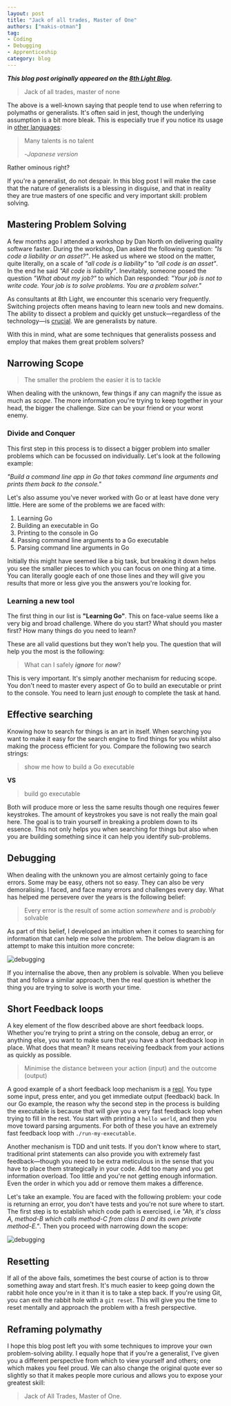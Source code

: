 ```yaml
---
layout: post
title: "Jack of all trades, Master of One"
authors: ["makis-otman"]
tag:
- Coding
- Debugging
- Apprenticeship
category: blog
---
```


___This blog post originally appeared on the [8th Light Blog](https://8thlight.com/blog/makis-otman/2018/10/30/master-of-one.html).___

> Jack of all trades, master of none

The above is a well-known saying that people tend to use when referring to
polymaths or generalists. It's often said in jest, though the underlying
assumption is a bit more bleak. This is especially true if you notice its usage in [other
languages](https://en.wikipedia.org/wiki/Jack_of_all_trades,_master_of_none#In_other_languages):

> Many talents is no talent
>
> -*Japanese version*

Rather ominous right?

If you're a generalist, do not despair. In this blog post I will make the
case that the nature of generalists is a blessing in disguise, and that in
reality they are true masters of one specific and very important skill:
problem solving.

## Mastering Problem Solving

A few months ago I attended a workshop by Dan North on delivering quality
software faster. During the workshop, Dan asked the following question: _"Is
code a liability or an asset?"_. He asked us where we stood on the matter,
quite literally, on a scale of _"all code is a liability"_ to _"all code is an
asset"_. In the end he said _"All code is liability"_. Inevitably, someone
posed the question _"What about my job?"_ to which Dan responded: _"Your job is not to write code. Your job is to solve problems. You are a problem solver."_

As consultants at 8th Light, we encounter this scenario very frequently.
Switching projects often means having to learn new tools and new domains.
The ability to dissect a problem and quickly get unstuck—regardless of the technology—is
[crucial](https://twitter.com/ctford/status/1016425570513678336). We are
generalists by nature.

With this in mind, what are some techniques that generalists possess and
employ that makes them great problem solvers?

## Narrowing Scope

> The smaller the problem the easier it is to tackle

When dealing with the unknown, few things if any can magnify the issue as
much as _scope_. The more information you're trying to keep
together in your head, the bigger the challenge. Size can be your
friend or your worst enemy.

### Divide and Conquer

This first step in this process is to dissect a bigger problem into smaller
problems which can be focussed on individually. Let's look at the following example:

_"Build a command line app in Go that takes command line arguments and prints them
back to the console."_

Let's also assume you've never worked with Go or at least have done very little.
Here are some of the problems we are faced with:

1. Learning Go
2. Building an executable in Go
3. Printing to the console in Go
4. Passing command line arguments to a Go executable
5. Parsing command line arguments in Go

Initially this might have seemed like a big task, but breaking it down helps
you see the smaller pieces to which you can focus on one thing at a time.
You can literally google each of one those lines and they will give you results
that more or less give you the answers you're looking for.

### Learning a new tool

The first thing in our list is **"Learning Go"**. This on face-value seems like a
very big and broad challenge. Where do you start? What should you
master first? How many things do you need to learn?

These are all valid questions but they won't help you. The question that
will help you the most is the following:

> What can I safely _**ignore**_ for _**now**_?

This is very important. It's simply another mechanism for reducing scope.
You don't need to master every aspect of Go to build an executable or
print to the console. You need to learn just _enough_ to complete the task at hand.

## Effective searching

Knowing how to search for things is an art in itself. When searching you
want to make it easy for the search engine to find things for you whilst
also making the process efficient for you. Compare the following two search
strings:

> show me how to build a Go executable

**VS**

> build go executable

Both will produce more or less the same results though one requires fewer
keystrokes. The amount of keystrokes you save is not really the main goal
here. The goal is to train yourself in breaking a problem down to its
essence. This not only helps you when searching for things but also when
you are building something since it can help you identify sub-problems.

## Debugging

When dealing with the unknown you are almost certainly going to face
errors. Some may be easy, others not so easy. They can also be very
demoralising. I faced, and face many errors and challenges every day. What
has helped me persevere over the years is the following belief:

> Every error is the result of some action *somewhere* and is *probably* solvable

As part of this belief, I developed an intuition when it comes to searching
for information that can help me solve the problem. The below diagram is an
attempt to make this intuition more concrete:

![debugging](/assets/searching.png)

If you internalise the above, then any problem is solvable. When you believe
that and follow a similar approach, then the real question is whether the
thing you are trying to solve is worth your time.

## Short Feedback loops

A key element of the flow described above are short feedback loops.
Whether you're trying to print a string on the console, debug an error, or
anything else, you want to make sure that you have a short feedback loop in
place. What does that mean? It means receiving feedback from your actions
as quickly as possible.

> Minimise the distance between your action (input) and the outcome (output)

A good example of a short feedback loop mechanism is a
[repl](https://en.wikipedia.org/wiki/Read%E2%80%93eval%E2%80%93print_loop).
You type some input, press enter, and you get immediate output (feedback)
back. In our Go example, the reason why the second step in the process is
building the executable is because that will give you a very fast feedback
loop when trying to fill in the rest. You start with printing a `hello
world`, and then you move toward parsing arguments. For both of these you
have an extremely fast feedback loop with `./run-my-executable`.

Another mechanism is TDD and unit tests. If you don't know where to start, traditional print statements can
also provide you with extremely fast feedback—though you need to be extra meticulous in the sense that you have to place them strategically in your code. Add too many and you get information overload. Too little and you're not getting enough information. Even the order in which you add or remove them makes a difference.

Let's take an example. You are faced with the following
problem: your code is returning an error, you don't have tests and you're
not sure where to start. The first step is to establish which code path is
exercised, i.e _"Ah, it's class A, method-B which calls method-C from class D and
its own private method-E."_. Then you proceed with narrowing down the scope:

![debugging](/assets/debugging.png)

## Resetting

If all of the above fails, sometimes the best course of action is to throw
something away and start fresh. It's much easier to keep going down the rabbit
hole once you're in it than it is to take a step back. If you're using Git,
you can exit the rabbit hole with a `git reset`. This will give you the
time to reset mentally and approach the problem with a fresh perspective.

## Reframing polymathy

I hope this blog post left you with some techniques to improve your own
problem-solving ability. I equally hope that if you're a generalist, I've
given you a different perspective from which to view yourself and others;
one which makes you feel proud. We can also change the original quote
ever so slightly so that it makes people more curious and allows you to
expose your greatest skill:

> Jack of All Trades, Master of One.
